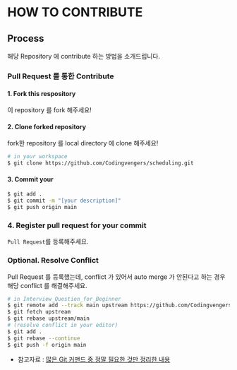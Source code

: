 # HOW TO CONTRIBUTE
## Process
해당 Repository 에 contribute 하는 방법을 소개드립니다.

### Pull Request 를 통한 Contribute
#### 1. Fork this respository
이 repository 를 fork 해주세요!

#### 2. Clone forked repository
fork한 repository 를 local directory 에 clone 해주세요!

```bash
# in your workspace
$ git clone https://github.com/Codingvengers/scheduling.git
```

#### 3. Commit your
```bash
$ git add .
$ git commit -m "[your description]"
$ git push origin main
```

### 4. Register pull request for your commit
`Pull Request`를 등록해주세요.

### Optional. Resolve Conflict
Pull Request 를 등록했는데, conflict 가 있어서 auto merge 가 안된다고 하는 경우 해당 conflict 를 해결해주세요.

```bash
# in Interview_Question_for_Beginner
$ git remote add --track main upstream https://github.com/Codingvengers/scheduling.git
$ git fetch upstream
$ git rebase upstream/main
# (resolve conflict in your editor)
$ git add .
$ git rebase --continue
$ git push -f origin main
```
- 참고자료 : [많은 Git 커맨드 중 정말 필요한 것만 정리한 내용](https://github.com/JaeYeopHan/Minimal_Git_command)
